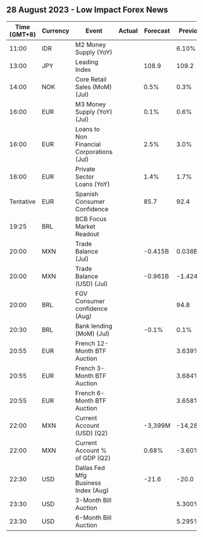 ## 28 August 2023 - Low Impact Forex News

| Time (GMT+8) | Currency | Event | Actual | Forecast | Previous |
|------|----------|-------|--------|----------|----------|
| 11:00 | IDR | M2 Money Supply (YoY) |  |  | 6.10% |
| 13:00 | JPY | Leading Index |  | 108.9 | 109.2 |
| 14:00 | NOK | Core Retail Sales (MoM) (Jul) |  | 0.5% | 0.3% |
| 16:00 | EUR | M3 Money Supply (YoY) (Jul) |  | 0.1% | 0.6% |
| 16:00 | EUR | Loans to Non Financial Corporations (Jul) |  | 2.5% | 3.0% |
| 16:00 | EUR | Private Sector Loans (YoY) |  | 1.4% | 1.7% |
| Tentative | EUR | Spanish Consumer Confidence |  | 85.7 | 92.4 |
| 19:25 | BRL | BCB Focus Market Readout |  |  |  |
| 20:00 | MXN | Trade Balance (Jul) |  | -0.415B | 0.038B |
| 20:00 | MXN | Trade Balance (USD) (Jul) |  | -0.961B | -1.424B |
| 20:00 | BRL | FGV Consumer confidence (Aug) |  |  | 94.8 |
| 20:30 | BRL | Bank lending (MoM) (Jul) |  | -0.1% | 0.1% |
| 20:55 | EUR | French 12-Month BTF Auction |  |  | 3.639% |
| 20:55 | EUR | French 3-Month BTF Auction |  |  | 3.684% |
| 20:55 | EUR | French 6-Month BTF Auction |  |  | 3.658% |
| 22:00 | MXN | Current Account (USD) (Q2) |  | -3,399M | -14,282M |
| 22:00 | MXN | Current Account % of GDP (Q2) |  | 0.68% | -3.60% |
| 22:30 | USD | Dallas Fed Mfg Business Index (Aug) |  | -21.6 | -20.0 |
| 23:30 | USD | 3-Month Bill Auction |  |  | 5.300% |
| 23:30 | USD | 6-Month Bill Auction |  |  | 5.295% |
